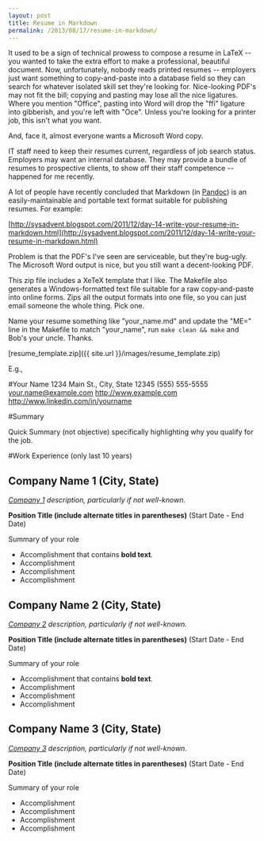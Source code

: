 ```yaml
---
layout: post
title: Resume in Markdown
permalink: /2013/08/17/resume-in-markdown/
---
```


It used to be a sign of technical prowess to compose a resume in LaTeX -- you wanted to take the extra effort to make a professional, beautiful document. Now, unfortunately, nobody reads printed resumes -- employers just want something to copy-and-paste into a database field so they can search for whatever isolated skill set they're looking for. Nice-looking PDF's may not fit the bill; copying and pasting may lose all the nice ligatures. Where you mention "Office", pasting into Word will drop the "ffi" ligature into gibberish, and you're left with "Oce". Unless you're looking for a printer job, this isn't what you want.

And, face it, almost everyone wants a Microsoft Word copy.

IT staff need to keep their resumes current, regardless of job search status. Employers may want an internal database. They may provide a bundle of resumes to prospective clients, to show off their staff competence -- happened for me recently.

A lot of people have recently concluded that Markdown (in [Pandoc](http://johnmacfarlane.net/pandoc/)) is an easily-maintainable and portable text format suitable for publishing resumes. For example:

[http://sysadvent.blogspot.com/2011/12/day-14-write-your-resume-in-markdown.html](http://sysadvent.blogspot.com/2011/12/day-14-write-your-resume-in-markdown.html)

Problem is that the PDF's I've seen are serviceable, but they're bug-ugly. The Microsoft Word output is nice, but you still want a decent-looking PDF.

This zip file includes a XeTeX template that I like. The Makefile also generates a Windows-formatted text file suitable for a raw copy-and-paste into online forms. Zips all the output formats into one file, so you can just email someone the whole thing. Pick one.

Name your resume something like "your_name.md" and update the "ME=" line in the Makefile to match "your_name", run `make clean && make` and Bob's your uncle. Thanks.

[resume_template.zip]({{ site.url }}/images/resume_template.zip)

E.g.,

#Your Name
1234 Main St., City, State 12345
(555) 555-5555
your.name@example.com
http://www.example.com
http://www.linkedin.com/in/yourname

#Summary

Quick Summary (not objective) specifically highlighting why you qualify for the job.

#Work Experience (only last 10 years)

## Company Name 1 (City, State)
*[Company 1][] description, particularly if not well-known.*

**Position Title (include alternate titles in parentheses)** (Start Date - End Date)

Summary of your role

- Accomplishment that contains **bold text**.
- Accomplishment
- Accomplishment
- Accomplishment

## Company Name 2 (City, State)
*[Company 2][] description, particularly if not well-known.*

**Position Title (include alternate titles in parentheses)** (Start Date - End Date)

Summary of your role

- Accomplishment that contains **bold text**.
- Accomplishment
- Accomplishment
- Accomplishment

## Company Name 3 (City, State)
*[Company 3][] description, particularly if not well-known.*

**Position Title (include alternate titles in parentheses)** (Start Date - End Date)

Summary of your role

- Accomplishment
- Accomplishment
- Accomplishment
- Accomplishment





[Company 1]: http://www.example.com/company1
[Company 2]: http://www.example.com/company2
[Company 3]: http://www.example.com/company2
